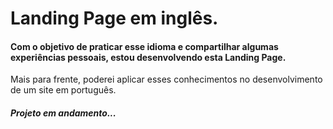 # Landing Page em inglês.
#### Com o objetivo de praticar esse idioma e compartilhar algumas experiências pessoais, estou desenvolvendo esta Landing Page.
Mais para frente, poderei aplicar esses conhecimentos no desenvolvimento de um site em português.
##### Projeto em andamento...
